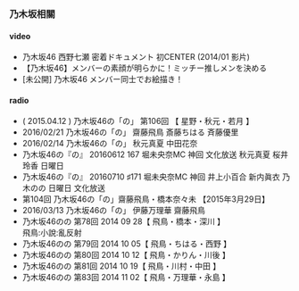 ### 乃木坂相關



#### video

- 乃木坂46 西野七瀬 密着ドキュメント
  初CENTER (2014/01 影片)  
- 【乃木坂46】メンバーの素顔が明らかに！ミッチー推しメンを決める
- [未公開] 乃木坂46 メンバー同士でお絵描き！


#### radio

- ( 2015.04.12 ) 乃木坂46の「の」 第106回 【 星野・秋元・若月 】
- 2016/02/21 乃木坂46の「の」 齋藤飛鳥 斎藤ちはる 斉藤優里
- 2016/02/14 乃木坂46の「の」 秋元真夏 中田花奈
- 乃木坂46の『の』 20160612 167 堀未央奈MC 神回 文化放送 秋元真夏 桜井玲香 日曜日
- 乃木坂46の『の』 20160710 ♯171 堀未央奈MC 神回 井上小百合 新内眞衣 乃木のの 日曜日 文化放送
- 第104回 乃木坂46の「の」齋藤飛鳥・橋本奈々未 【2015年3月29日】
- 2016/03/13 乃木坂46の「の」 伊藤万理華 齋藤飛鳥
- 乃木坂46のの 第78回 2014 09 28【 飛鳥・橋本・深川 】  
  飛鳥:小說:亂反射
- 乃木坂46のの 第79回 2014 10 05【 飛鳥・ちはる・西野 】
- 乃木坂46のの 第80回 2014 10 12【 飛鳥・かりん・川後 】
- 乃木坂46のの 第81回 2014 10 19【 飛鳥・川村・中田 】
- 乃木坂46のの 第83回 2014 11 02【 飛鳥・万理華・永島 】

